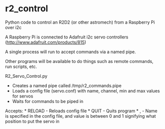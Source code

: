 r2_control
==========

Python code to control an R2D2 (or other astromech) from a Raspberry Pi over i2c

A Raspberry Pi is connected to Adafruit i2c servo controllers (http://www.adafruit.com/products/815)

A single process will run to accept commands via a named pipe. 

Other programs will be available to do things such as remote commands, run scripts, etc.


R2_Servo_Control.py

   * Creates a named pipe called /tmp/r2_commands.pipe
   * Loads a config file (servo.conf) with name, channel, min and max values for servos
   * Waits for commands to be piped in

   Accepts:
     * RELOAD - Reloads config file
     * QUIT - Quits program
     * <servo name>,<value> - Name is specified in the config file, and value is between 0 and 1 signifying what position to put the servo in


